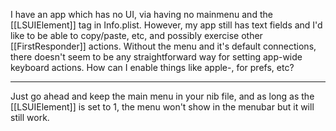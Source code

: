 I have an app which has no UI, via having no mainmenu and the [[LSUIElement]] tag in Info.plist.  However, my app still has text fields and I'd like to be able to copy/paste, etc, and possibly exercise other [[FirstResponder]] actions.  Without the menu and it's default connections, there doesn't seem to be any straightforward way for setting app-wide keyboard actions.  How can I enable things like apple-, for prefs, etc?

----

Just go ahead and keep the main menu in your nib file, and as long as the [[LSUIElement]] is set to 1, the menu won't show in the menubar but it will still work.